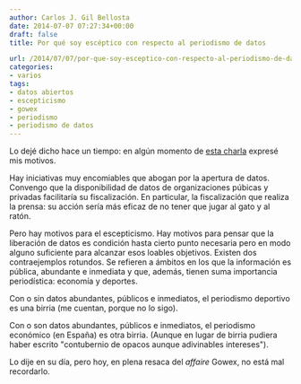 ```yaml
---
author: Carlos J. Gil Bellosta
date: 2014-07-07 07:27:34+00:00
draft: false
title: Por qué soy escéptico con respecto al periodismo de datos

url: /2014/07/07/por-que-soy-esceptico-con-respecto-al-periodismo-de-datos/
categories:
- varios
tags:
- datos abiertos
- escepticismo
- gowex
- periodismo
- periodismo de datos
---
```


Lo dejé dicho hace un tiempo: en algún momento de [esta charla](http://www.datanalytics.com/2013/05/29/video-de-mi-charla-en-el-taller-innovadata-de-periodismo-de-datos/) expresé mis motivos.

Hay iniciativas muy encomiables que abogan por la apertura de datos. Convengo que la disponibilidad de datos de organizaciones púbicas y privadas facilitaría su fiscalización. En particular, la fiscalización que realiza la prensa: su acción sería más eficaz de no tener que jugar al gato y al ratón.

Pero hay motivos para el escepticismo. Hay motivos para pensar que la liberación de datos es condición hasta cierto punto necesaria pero en modo alguno suficiente para alcanzar esos loables objetivos. Existen dos contraejemplos rotundos. Se refieren a ámbitos en los que la información es pública, abundante e inmediata y que, además, tienen suma importancia periodística: economía y deportes.

Con o sin datos abundantes, públicos e inmediatos, el periodismo deportivo es una birria (me cuentan, porque no lo sigo).

Con o son datos abundantes, públicos e inmediatos, el periodismo económico (en España) es otra birria. (Aunque en lugar de birria pudiera haber escrito "contubernio de opacos aunque adivinables intereses").

Lo dije en su día, pero hoy, en plena resaca del _affaire_ Gowex, no está mal recordarlo.
